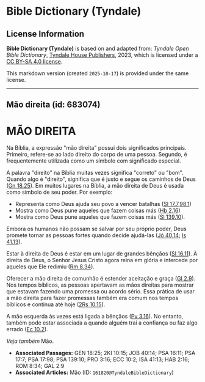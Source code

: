 # Bible Dictionary (Tyndale)

## License Information

**Bible Dictionary (Tyndale)** is based on and adapted from: _Tyndale Open Bible Dictionary_, [Tyndale House Publishers](https://tyndaleopenresources.com/), 2023, which is licensed under a [CC BY-SA 4.0 license](https://creativecommons.org/licenses/by-sa/4.0/legalcode.en).

This markdown version (created `2025-10-17`) is provided under the same license.



--------------------------------

## Mão direita (id: 683074)

MÃO DIREITA
===========

Na Bíblia, a expressão "mão direita" possui dois significados principais. Primeiro, refere\-se ao lado direito do corpo de uma pessoa. Segundo, é frequentemente utilizada como um símbolo com significado especial.

A palavra "direito" na Bíblia muitas vezes significa "correto" ou "bom". Quando algo é "direito", significa que é justo e segue os caminhos de Deus ([Gn 18\.25](https://ref.ly/Gen18:25)). Em muitos lugares na Bíblia, a mão direita de Deus é usada como símbolo de seu poder. Por exemplo:

* Representa como Deus ajuda seu povo a vencer batalhas ([Sl 17\.7,98\.1](https://ref.ly/Ps17:7,Ps17:98))
* Mostra como Deus pune aqueles que fazem coisas más ([Hb 2\.16](https://ref.ly/Hab2:16))
* Mostra como Deus pune aqueles que fazem coisas más ([Sl 139\.10](https://ref.ly/Ps139:10)).

Embora os humanos não possam se salvar por seu próprio poder, Deus promete tornar as pessoas fortes quando decide ajudá\-las ([Jó 40\.14](https://ref.ly/Job40:14); [Is 41\.13](https://ref.ly/Isa41:13)).

Estar à direita de Deus é estar em um lugar de grandes bênçãos ([Sl 16\.11](https://ref.ly/Ps16:11)). À direita de Deus, o Senhor Jesus Cristo agora reina em glória e intercede por aqueles que Ele redimiu ([Rm 8\.34](https://ref.ly/Rom8:34)).

Oferecer a mão direita de comunhão é estender aceitação e graça ([Gl 2\.9](https://ref.ly/Gal2:9)). Nos tempos bíblicos, as pessoas apertavam as mãos direitas para mostrar que estavam fazendo uma promessa ou acordo sério. Essa prática de usar a mão direita para fazer promessas também era comum nos tempos bíblicos e continua até hoje ([2Rs 10\.15](https://ref.ly/2Kgs10:15)).

A mão esquerda às vezes está ligada a bênçãos ([Pv 3\.16](https://ref.ly/Prov3:16)). No entanto, também pode estar associada a quando alguém trai a confiança ou faz algo errado ([Ec 10\.2](https://ref.ly/Eccl10:2)).

*Veja também* Mão.

* **Associated Passages:** GEN 18:25; 2KI 10:15; JOB 40:14; PSA 16:11; PSA 17:7; PSA 17:98; PSA 139:10; PRO 3:16; ECC 10:2; ISA 41:13; HAB 2:16; ROM 8:34; GAL 2:9
* **Associated Articles:** Mão (ID: `161820@TyndaleBibleDictionary`)

